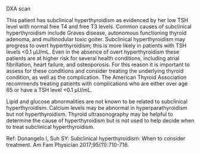 DXA scan

This patient has subclinical hyperthyroidism as evidenced by her low TSH level with normal free T4 and free T3 levels. Common causes of subclinical hyperthyroidism include Graves disease, autonomous functioning thyroid adenoma, and multinodular toxic goiter. Subclinical hyperthyroidism may progress to overt hyperthyroidism; this is more likely in patients with TSH levels <0.1 μU/mL. Even in the absence of overt hyperthyroidism these patients are at higher risk for several health conditions, including atrial fibrillation, heart failure, and osteoporosis. For this reason it is important to assess for these conditions and consider treating the underlying thyroid condition, as well as the complication. The American Thyroid Association recommends treating patients with complications who are either over age 65 or have a TSH level <0.1 μU/mL.

Lipid and glucose abnormalities are not known to be related to subclinical hyperthyroidism. Calcium levels may be abnormal in hyperparathyroidism but not hyperthyroidism. Thyroid ultrasonography may be helpful to determine the cause of hyperthyroidism but is not used to help decide when to treat subclinical hyperthyroidism.

Ref: Donangelo I, Suh SY: Subclinical hyperthyroidism: When to consider treatment. Am Fam Physician 2017;95(11):710-716.